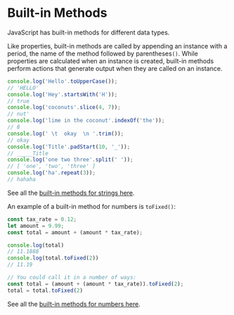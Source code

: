 # Built-in Methods

JavaScript has built-in methods for different data types.

Like properties, built-in methods are called by appending an instance with a period, the name of the method followed by parentheses`()`. While properties are calculated when an instance is created, built-in methods perform actions that generate output when they are called on an instance.

```javascript
console.log('Hello'.toUpperCase());  
// 'HELLO'
console.log('Hey'.startsWith('H'));  
// true
console.log('coconuts'.slice(4, 7));
// nut'
console.log('lime in the coconut'.indexOf('the'));
// 8
console.log(' \t  okay  \n '.trim());
// okay
console.log('Title'.padStart(10, '_'));
// _____Title
console.log('one two three'.split(' '));
// [ 'one', 'two', 'three' ]
console.log('ha'.repeat(3));
// hahaha
```

See all the [built-in methods for strings here](https://developer.mozilla.org/en-US/docs/Web/JavaScript/Reference/Global_Objects/String).


An example of a built-in method for numbers is `toFixed()`:

```javascript
const tax_rate = 0.12;
let amount = 9.99;
const total = amount + (amount * tax_rate);

console.log(total)
// 11.1888
console.log(total.toFixed(2))  
// 11.19

// You could call it in a number of ways:
const total = (amount + (amount * tax_rate)).toFixed(2);
total = total.toFixed(2)
```

See all the [built-in methods for numbers here](https://developer.mozilla.org/en-US/docs/Web/JavaScript/Reference/Global_Objects/Number).
